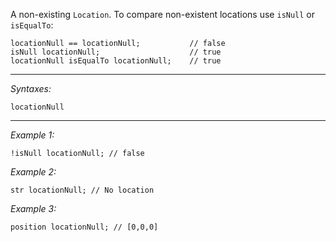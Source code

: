 A non-existing `Location`. To compare non-existent locations use `isNull` or `isEqualTo`:

```sqf
locationNull == locationNull;			// false
isNull locationNull;					// true
locationNull isEqualTo locationNull;	// true
```


---
*Syntaxes:*

`locationNull`

---
*Example 1:*

```sqf
!isNull locationNull; // false
```

*Example 2:*

```sqf
str locationNull; // No location
```

*Example 3:*

```sqf
position locationNull; // [0,0,0]
```